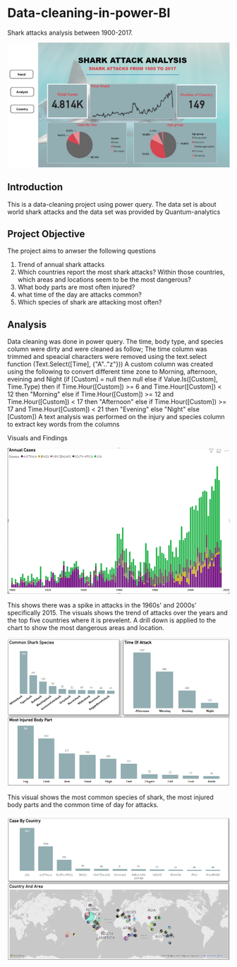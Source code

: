 # Data-cleaning-in-power-BI
Shark attacks analysis between 1900-2017.

![](shark.jpg)

## Introduction
This is a data-cleaning project using power query. The data set is about world shark attacks and the data set was provided by Quantum-analytics 

## Project Objective
The project aims to anwser the following questions 
1. Trend of annual shark attacks
2. Which countries report the most shark attacks? Within those countries, which areas and 
    locations seem to be the most dangerous?
3. What body parts are most often injured?
4. what time of the day are attacks common?
5. Which species of shark are attacking most often?
   
## Analysis
Data cleaning was done in power query. The time, body type, and species column were dirty and were cleaned as follow;
The time column was trimmed and speacial characters were removed using the text.select function
(Text.Select([Time], {"A".."z"}))
A custom column was created using the following to convert different time zone to Morning, afternoon, eveining and Night
(if [Custom] = null then null
else if Value.Is([Custom], Time.Type) then
    if Time.Hour([Custom]) >= 6 and Time.Hour([Custom]) < 12 then "Morning"
    else if Time.Hour([Custom]) >= 12 and Time.Hour([Custom]) < 17 then "Afternoon"
    else if Time.Hour([Custom]) >= 17 and Time.Hour([Custom]) < 21 then "Evening"
    else "Night"
else [Custom])
A text analysis was performed on the injury and species column to extract key words from the columns

Visuals and Findings 

![](Trend.png)

This shows there was a spike in attacks in the 1960s' and 2000s' specifically 2015. The visuals shows the trend of attacks over the years and the top five countries where it is prevelent. A drill down is applied to the chart to show the most dangerous areas and location.

![](Analysis.png)

This visual shows the most common species of shark, the most injured body parts and the common time of day for attacks.


![](Country.png)


